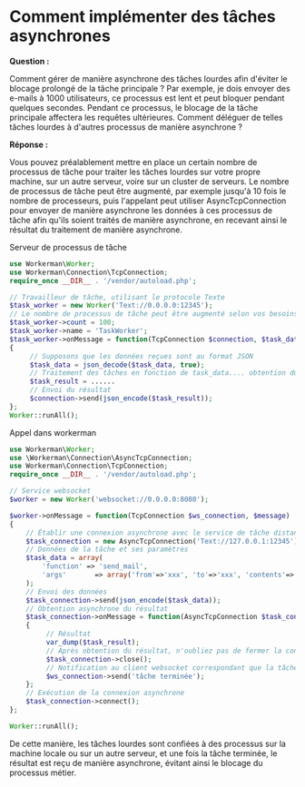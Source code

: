 # Comment implémenter des tâches asynchrones

**Question :**

Comment gérer de manière asynchrone des tâches lourdes afin d'éviter le blocage prolongé de la tâche principale ? Par exemple, je dois envoyer des e-mails à 1000 utilisateurs, ce processus est lent et peut bloquer pendant quelques secondes. Pendant ce processus, le blocage de la tâche principale affectera les requêtes ultérieures. Comment déléguer de telles tâches lourdes à d'autres processus de manière asynchrone ?

**Réponse :**

Vous pouvez préalablement mettre en place un certain nombre de processus de tâche pour traiter les tâches lourdes sur votre propre machine, sur un autre serveur, voire sur un cluster de serveurs. Le nombre de processus de tâche peut être augmenté, par exemple jusqu'à 10 fois le nombre de processeurs, puis l'appelant peut utiliser AsyncTcpConnection pour envoyer de manière asynchrone les données à ces processus de tâche afin qu'ils soient traités de manière asynchrone, en recevant ainsi le résultat du traitement de manière asynchrone.

Serveur de processus de tâche
```php
use Workerman\Worker;
use Workerman\Connection\TcpConnection;
require_once __DIR__ . '/vendor/autoload.php';

// Travailleur de tâche, utilisant le protocole Texte
$task_worker = new Worker('Text://0.0.0.0:12345');
// Le nombre de processus de tâche peut être augmenté selon vos besoins
$task_worker->count = 100;
$task_worker->name = 'TaskWorker';
$task_worker->onMessage = function(TcpConnection $connection, $task_data)
{
     // Supposons que les données reçues sont au format JSON
     $task_data = json_decode($task_data, true);
     // Traitement des tâches en fonction de task_data.... obtention du résultat, ici non détaillé....
     $task_result = ......
     // Envoi du résultat
     $connection->send(json_encode($task_result));
};
Worker::runAll();
```

Appel dans workerman

```php
use Workerman\Worker;
use \Workerman\Connection\AsyncTcpConnection;
use Workerman\Connection\TcpConnection;
require_once __DIR__ . '/vendor/autoload.php';

// Service websocket
$worker = new Worker('websocket://0.0.0.0:8080');

$worker->onMessage = function(TcpConnection $ws_connection, $message)
{
    // Établir une connexion asynchrone avec le service de tâche distant, où l'adresse IP est celle du service de tâche distant, 127.0.0.1 pour une machine locale et l'IP LVS pour un cluster
    $task_connection = new AsyncTcpConnection('Text://127.0.0.1:12345');
    // Données de la tâche et ses paramètres
    $task_data = array(
        'function' => 'send_mail',
        'args'       => array('from'=>'xxx', 'to'=>'xxx', 'contents'=>'xxx'),
    );
    // Envoi des données
    $task_connection->send(json_encode($task_data));
    // Obtention asynchrone du résultat
    $task_connection->onMessage = function(AsyncTcpConnection $task_connection, $task_result)use($ws_connection)
    {
         // Résultat
         var_dump($task_result);
         // Après obtention du résultat, n'oubliez pas de fermer la connexion asynchrone
         $task_connection->close();
         // Notification au client websocket correspondant que la tâche est terminée
         $ws_connection->send('tâche terminée');
    };
    // Exécution de la connexion asynchrone
    $task_connection->connect();
};

Worker::runAll();
```

De cette manière, les tâches lourdes sont confiées à des processus sur la machine locale ou sur un autre serveur, et une fois la tâche terminée, le résultat est reçu de manière asynchrone, évitant ainsi le blocage du processus métier.
